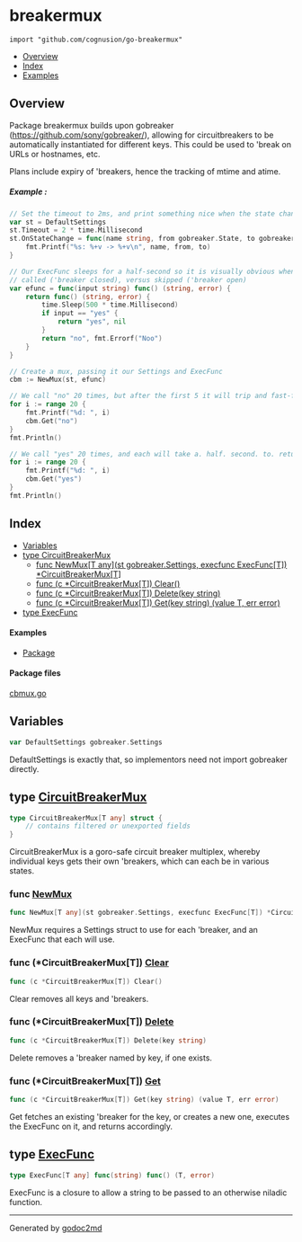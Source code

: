 

# breakermux
`import "github.com/cognusion/go-breakermux"`

* [Overview](#pkg-overview)
* [Index](#pkg-index)
* [Examples](#pkg-examples)

## <a name="pkg-overview">Overview</a>
Package breakermux builds upon gobreaker (<a href="https://github.com/sony/gobreaker/">https://github.com/sony/gobreaker/</a>),
allowing for circuitbreakers to be automatically instantiated for different keys.
This could be used to 'break on URLs or hostnames, etc.

Plans include expiry of 'breakers, hence the tracking of mtime and atime.


##### Example :
``` go
// Set the timeout to 2ms, and print something nice when the state changes
var st = DefaultSettings
st.Timeout = 2 * time.Millisecond
st.OnStateChange = func(name string, from gobreaker.State, to gobreaker.State) {
    fmt.Printf("%s: %+v -> %+v\n", name, from, to)
}

// Our ExecFunc sleeps for a half-second so it is visually obvious when it is being
// called ('breaker closed), versus skipped ('breaker open)
var efunc = func(input string) func() (string, error) {
    return func() (string, error) {
        time.Sleep(500 * time.Millisecond)
        if input == "yes" {
            return "yes", nil
        }
        return "no", fmt.Errorf("Noo")
    }
}

// Create a mux, passing it our Settings and ExecFunc
cbm := NewMux(st, efunc)

// We call "no" 20 times, but after the first 5 it will trip and fast-fail the last 15.
for i := range 20 {
    fmt.Printf("%d: ", i)
    cbm.Get("no")
}
fmt.Println()

// We call "yes" 20 times, and each will take a. half. second. to. return.
for i := range 20 {
    fmt.Printf("%d: ", i)
    cbm.Get("yes")
}
fmt.Println()
```



## <a name="pkg-index">Index</a>
* [Variables](#pkg-variables)
* [type CircuitBreakerMux](#CircuitBreakerMux)
  * [func NewMux[T any](st gobreaker.Settings, execfunc ExecFunc[T]) *CircuitBreakerMux[T]](#NewMux)
  * [func (c *CircuitBreakerMux[T]) Clear()](#CircuitBreakerMux.Clear)
  * [func (c *CircuitBreakerMux[T]) Delete(key string)](#CircuitBreakerMux.Delete)
  * [func (c *CircuitBreakerMux[T]) Get(key string) (value T, err error)](#CircuitBreakerMux.Get)
* [type ExecFunc](#ExecFunc)

#### <a name="pkg-examples">Examples</a>
* [Package](#example-)

#### <a name="pkg-files">Package files</a>
[cbmux.go](https://github.com/cognusion/go-breakermux/tree/master/cbmux.go)



## <a name="pkg-variables">Variables</a>
``` go
var DefaultSettings gobreaker.Settings
```
DefaultSettings is exactly that, so implementors need not import
gobreaker directly.




## <a name="CircuitBreakerMux">type</a> [CircuitBreakerMux](https://github.com/cognusion/go-breakermux/tree/master/cbmux.go?s=689:799#L23)
``` go
type CircuitBreakerMux[T any] struct {
    // contains filtered or unexported fields
}

```
CircuitBreakerMux is a goro-safe circuit breaker multiplex,
whereby individual keys gets their own 'breakers,
which can each be in various states.







### <a name="NewMux">func</a> [NewMux](https://github.com/cognusion/go-breakermux/tree/master/cbmux.go?s=900:985#L30)
``` go
func NewMux[T any](st gobreaker.Settings, execfunc ExecFunc[T]) *CircuitBreakerMux[T]
```
NewMux requires a Settings struct to use for each 'breaker, and an ExecFunc that each will use.





### <a name="CircuitBreakerMux.Clear">func</a> (\*CircuitBreakerMux[T]) [Clear](https://github.com/cognusion/go-breakermux/tree/master/cbmux.go?s=1939:1977#L70)
``` go
func (c *CircuitBreakerMux[T]) Clear()
```
Clear removes all keys and 'breakers.




### <a name="CircuitBreakerMux.Delete">func</a> (\*CircuitBreakerMux[T]) [Delete](https://github.com/cognusion/go-breakermux/tree/master/cbmux.go?s=1819:1868#L65)
``` go
func (c *CircuitBreakerMux[T]) Delete(key string)
```
Delete removes a 'breaker named by key, if one exists.




### <a name="CircuitBreakerMux.Get">func</a> (\*CircuitBreakerMux[T]) [Get](https://github.com/cognusion/go-breakermux/tree/master/cbmux.go?s=1189:1256#L39)
``` go
func (c *CircuitBreakerMux[T]) Get(key string) (value T, err error)
```
Get fetches an existing 'breaker for the key, or creates a new one,
executes the ExecFunc on it, and returns accordingly.




## <a name="ExecFunc">type</a> [ExecFunc](https://github.com/cognusion/go-breakermux/tree/master/cbmux.go?s=2093:2144#L75)
``` go
type ExecFunc[T any] func(string) func() (T, error)
```
ExecFunc is a closure to allow a string to be passed to an otherwise niladic function.














- - -
Generated by [godoc2md](http://github.com/cognusion/godoc2md)
